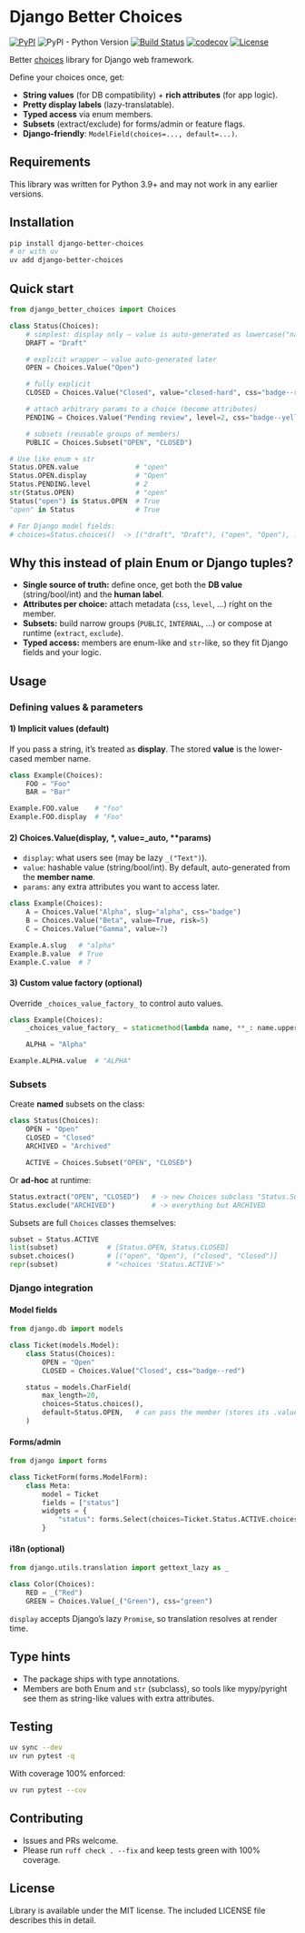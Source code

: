 # Django Better Choices

[![PyPI](https://img.shields.io/pypi/v/django-better-choices)](https://pypi.org/project/django-better-choices)
![PyPI - Python Version](https://img.shields.io/pypi/pyversions/django-better-choices)
[![Build Status](https://img.shields.io/github/actions/workflow/status/lokhman/django-better-choices/ci.yml?branch=master)](https://github.com/lokhman/django-better-choices/actions?query=workflow%3ACI)
[![codecov](https://codecov.io/gh/lokhman/django-better-choices/branch/master/graph/badge.svg)](https://codecov.io/gh/lokhman/django-better-choices)
[![License](https://img.shields.io/badge/license-MIT-blue.svg)](LICENSE)

Better [choices](https://docs.djangoproject.com/en/3.0/ref/models/fields/#choices) library for Django web framework.

Define your choices once, get:

- **String values** (for DB compatibility) + **rich attributes** (for app logic).
- **Pretty display labels** (lazy-translatable).
- **Typed access** via enum members.
- **Subsets** (extract/exclude) for forms/admin or feature flags.
- **Django-friendly**: `ModelField(choices=..., default=...)`.

## Requirements
This library was written for Python 3.9+ and may not work in any earlier versions.

## Installation
```bash
pip install django-better-choices
# or with uv
uv add django-better-choices
```

## Quick start
```python
from django_better_choices import Choices

class Status(Choices):
    # simplest: display only — value is auto-generated as lowercase("name")
    DRAFT = "Draft"

    # explicit wrapper — value auto-generated later
    OPEN = Choices.Value("Open")

    # fully explicit
    CLOSED = Choices.Value("Closed", value="closed-hard", css="badge--red")

    # attach arbitrary params to a choice (become attributes)
    PENDING = Choices.Value("Pending review", level=2, css="badge--yellow")

    # subsets (reusable groups of members)
    PUBLIC = Choices.Subset("OPEN", "CLOSED")

# Use like enum + str
Status.OPEN.value              # "open"
Status.OPEN.display            # "Open"
Status.PENDING.level           # 2
str(Status.OPEN)               # "open"
Status("open") is Status.OPEN  # True
"open" in Status               # True

# For Django model fields:
# choices=Status.choices()  -> [("draft", "Draft"), ("open", "Open"), ...]
```

## Why this instead of plain Enum or Django tuples?
- **Single source of truth:** define once, get both the **DB value** (string/bool/int) and the **human label**.
- **Attributes per choice:** attach metadata (`css`, `level`, ...) right on the member.
- **Subsets:** build narrow groups (`PUBLIC`, `INTERNAL`, ...) or compose at runtime (`extract`, `exclude`).
- **Typed access:** members are enum-like and `str`-like, so they fit Django fields and your logic.


## Usage
### Defining values & parameters
#### 1) Implicit values (default)

If you pass a string, it’s treated as **display**. The stored **value** is the lower-cased member name.
```python
class Example(Choices):
    FOO = "Foo"
    BAR = "Bar"

Example.FOO.value    # "foo"
Example.FOO.display  # "Foo"
```

#### 2) Choices.Value(display, *, value=_auto, **params)
- `display`: what users see (may be lazy `_("Text")`).
- `value`: hashable value (string/bool/int). By default, auto-generated from the **member name**.
- `params`: any extra attributes you want to access later.

```python
class Example(Choices):
    A = Choices.Value("Alpha", slug="alpha", css="badge")
    B = Choices.Value("Beta", value=True, risk=5)
    C = Choices.Value("Gamma", value=7)

Example.A.slug   # "alpha"
Example.B.value  # True
Example.C.value  # 7
```

#### 3) Custom value factory (optional)
Override `_choices_value_factory_` to control auto values.
```python
class Example(Choices):
    _choices_value_factory_ = staticmethod(lambda name, **_: name.upper())

    ALPHA = "Alpha"

Example.ALPHA.value  # "ALPHA"
```

### Subsets

Create **named** subsets on the class:
```python
class Status(Choices):
    OPEN = "Open"
    CLOSED = "Closed"
    ARCHIVED = "Archived"

    ACTIVE = Choices.Subset("OPEN", "CLOSED")
```

Or **ad-hoc** at runtime:
```python
Status.extract("OPEN", "CLOSED")   # -> new Choices subclass "Status.Subset"
Status.exclude("ARCHIVED")         # -> everything but ARCHIVED
```

Subsets are full `Choices` classes themselves:
```python
subset = Status.ACTIVE
list(subset)            # [Status.OPEN, Status.CLOSED]
subset.choices()        # [("open", "Open"), ("closed", "Closed")]
repr(subset)            # "<choices 'Status.ACTIVE'>"
```

### Django integration
#### Model fields
```python
from django.db import models

class Ticket(models.Model):
    class Status(Choices):
        OPEN = "Open"
        CLOSED = Choices.Value("Closed", css="badge--red")

    status = models.CharField(
        max_length=20,
        choices=Status.choices(),
        default=Status.OPEN,   # can pass the member (stores its .value)
    )
```

#### Forms/admin
```python
from django import forms

class TicketForm(forms.ModelForm):
    class Meta:
        model = Ticket
        fields = ["status"]
        widgets = {
            "status": forms.Select(choices=Ticket.Status.ACTIVE.choices())
        }
```

#### i18n (optional)
```python
from django.utils.translation import gettext_lazy as _

class Color(Choices):
    RED = _("Red")
    GREEN = Choices.Value(_("Green"), css="green")
```
`display` accepts Django’s lazy `Promise`, so translation resolves at render time.

## Type hints
- The package ships with type annotations.
- Members are both Enum and `str` (subclass), so tools like mypy/pyright see them as string-like values with extra attributes.

## Testing
```bash
uv sync --dev
uv run pytest -q
```
With coverage 100% enforced:
```bash
uv run pytest --cov
```

## Contributing
- Issues and PRs welcome.
- Please run `ruff check . --fix` and keep tests green with 100% coverage.

## License
Library is available under the MIT license. The included LICENSE file describes this in detail.

